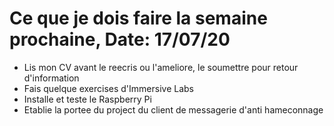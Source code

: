 # Ce que je dois faire la semaine prochaine, Date: 17/07/20

- Lis mon CV avant le reecris ou l'ameliore, le soumettre pour retour d'information
- Fais quelque exercises d'Immersive Labs
- Installe et teste le Raspberry Pi
- Etablie la portee du project du client de messagerie d'anti hameconnage